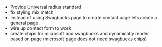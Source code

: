 * Provide Universal radius standard
* fix styling mix match
* Instead of using Swagbucks page to create contact page lets create a general page
* wire up contact form to work
* create chips for microsoft and swagbucks and dynamically render based on page (microsoft page does not need swagbucks chips)
